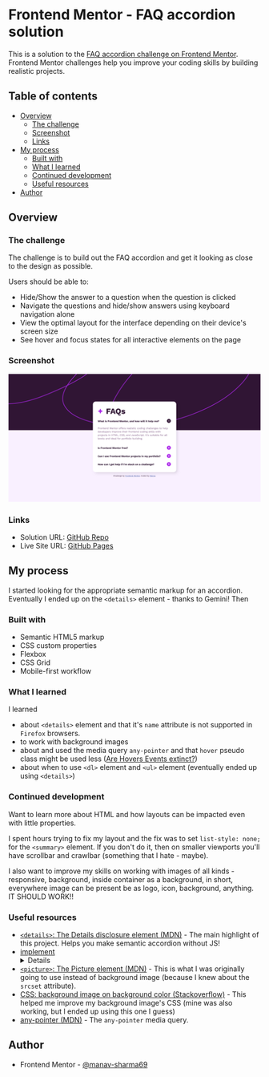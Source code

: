 # Frontend Mentor - FAQ accordion solution

This is a solution to the [FAQ accordion challenge on Frontend Mentor](https://www.frontendmentor.io/challenges/faq-accordion-wyfFdeBwBz). Frontend Mentor challenges help you improve your coding skills by building realistic projects. 

## Table of contents

- [Overview](#overview)
  - [The challenge](#the-challenge)
  - [Screenshot](#screenshot)
  - [Links](#links)
- [My process](#my-process)
  - [Built with](#built-with)
  - [What I learned](#what-i-learned)
  - [Continued development](#continued-development)
  - [Useful resources](#useful-resources)
- [Author](#author)

## Overview

### The challenge

The challenge is to build out the FAQ accordion and get it looking as close to the design as possible.

Users should be able to:

- Hide/Show the answer to a question when the question is clicked
- Navigate the questions and hide/show answers using keyboard navigation alone
- View the optimal layout for the interface depending on their device's screen size
- See hover and focus states for all interactive elements on the page

### Screenshot

![Desktop View](./assets/images/screenshot.jpg)

### Links

- Solution URL: [GitHub Repo](https://github.com/manav-sharma69/frontend-mentor-projects/tree/main/faq-accordion-main)
- Live Site URL: [GitHub Pages](https://manav-sharma69.github.io/frontend-mentor-projects/faq-accordion-main/index.html)

## My process
I started looking for the appropriate semantic markup for an accordion. Eventually I ended up on the `<details>` element - thanks to Gemini! Then 

### Built with

- Semantic HTML5 markup
- CSS custom properties
- Flexbox
- CSS Grid
- Mobile-first workflow

### What I learned

I learned
- about `<details>` element and that it's `name` attribute is not supported in `Firefox` browsers.
- to work with background images
- about and used the media query `any-pointer` and that `hover` pseudo class might be used less ([Are Hovers Events extinct?](https://designshack.net/articles/css/are-hover-events-extinct/))
- about when to use `<dl>` element and `<ul>` element (eventually ended up using `<details>`)

### Continued development

Want to learn more about HTML and how layouts can be impacted even with little properties. 

I spent hours trying to fix my layout and the fix was to set `list-style: none;` for the `<summary>` element. If you don't do it, then on smaller viewports you'll have scrollbar and crawlbar (something that I hate - maybe). 

I also want to improve my skills on working with images of all kinds - responsive, background, inside container as a background, in short, everywhere image can be present be as logo, icon, background, anything. IT SHOULD WORK!! 

### Useful resources

- [`<details>`: The Details disclosure element (MDN)](https://developer.mozilla.org/en-US/docs/Web/HTML/Element/details) - The main highlight of this project. Helps you make semantic accordion without JS!
- [implement <details name=""> attribute (exclusive accordion)](https://bugzilla.mozilla.org/show_bug.cgi?id=1856460) - Link to Mozilla's bug with `name` attribute in `<details>` element.
- [`<picture>`: The Picture element (MDN)](https://developer.mozilla.org/en-US/docs/Web/HTML/Element/picture) - This is what I was originally going to use instead of background image (because I knew about the `srcset` attribute).
- [CSS: background image on background color (Stackoverflow)](https://stackoverflow.com/questions/8195215/css-background-image-on-background-color) - This helped me improve my background image's CSS (mine was also working, but I ended up using this one I guess)
- [any-pointer (MDN)](https://developer.mozilla.org/en-US/docs/Web/CSS/@media/any-pointer) - The `any-pointer` media query.

## Author

- Frontend Mentor - [@manav-sharma69](https://www.frontendmentor.io/profile/manav-sharma69)

